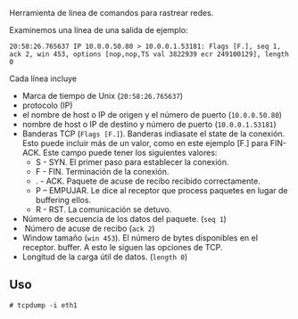 Herramienta de línea de comandos para rastrear redes.

Examinemos una línea de una salida de ejemplo:

```markup
20:58:26.765637 IP 10.0.0.50.80 > 10.0.0.1.53181: Flags [F.], seq 1, ack 2, win 453, options [nop,nop,TS val 3822939 ecr 249100129], length 0
```

Cada línea incluye

- Marca de tiempo de Unix (`20:58:26.765637`)
- protocolo (IP)
- el nombre de host o IP de origen y el número de puerto (`10.0.0.50.80`)
- nombre de host o IP de destino y número de puerto (`10.0.0.1.53181`)
- Banderas TCP (`Flags [F.]`). Banderas indiasate el state de la conexión. Esto puede incluir más de un valor, como en este ejemplo [F.] para FIN-ACK. Este campo puede tener los siguientes valores:
    - S - SYN. El primer paso para establecer la conexión.
    - F - FIN. Terminación de la conexión.
    - . - ACK. Paquete de acuse de recibo recibido correctamente.
    - P – EMPUJAR. Le dice al receptor que process paquetes en lugar de buffering ellos.
    - R - RST. La comunicación se detuvo.
- Número de secuencia de los datos del paquete. (`seq 1`)
-  Número de acuse de recibo (`ack 2`)
- Window tamaño (`win 453`). El número de bytes disponibles en el receptor. buffer. A esto le siguen las opciones de TCP.
- Longitud de la carga útil de datos. (`length 0`)


## Uso 

```markup
# tcpdump -i eth1
```
